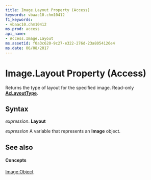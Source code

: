 ```yaml
---
title: Image.Layout Property (Access)
keywords: vbaac10.chm10412
f1_keywords:
- vbaac10.chm10412
ms.prod: access
api_name:
- Access.Image.Layout
ms.assetid: f0a3c620-9c27-e322-276d-23a8054126e4
ms.date: 06/08/2017
---
```



# Image.Layout Property (Access)

Returns the type of layout for the specified image. Read-only  **[AcLayoutType](aclayouttype-enumeration-access.md)**.


## Syntax

 _expression_. **Layout**

 _expression_ A variable that represents an **Image** object.


## See also


#### Concepts


[Image Object](image-object-access.md)

